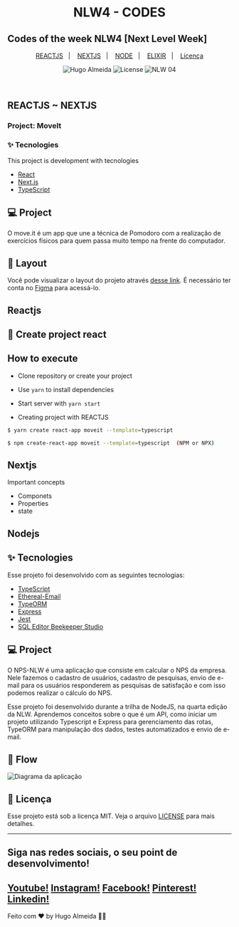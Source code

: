 
<h1 align="center">NLW4 - CODES</h1>

<h2>Codes of the week NLW4 [Next Level Week]</h2>

<p align="center">
  <a href="#-Reactjs">REACTJS</a>&nbsp;&nbsp;&nbsp;|&nbsp;&nbsp;&nbsp;
  <a href="#-Nextjs">NEXTJS</a>&nbsp;&nbsp;&nbsp;|&nbsp;&nbsp;&nbsp;
  <a href="#-Nodejs">NODE</a>&nbsp;&nbsp;&nbsp;|&nbsp;&nbsp;&nbsp;
  <a href="#-Elixir">ELIXIR</a>&nbsp;&nbsp;&nbsp;|&nbsp;&nbsp;&nbsp;
  <a href="#-Licenca">Licença</a>
</p>

<p align="center">
    <img alt="Hugo Almeida" src="https://img.shields.io/badge/Hugo-Almeida-red">
    <img alt="License" src="https://img.shields.io/static/v1?label=license&message=MIT&color=8257E5&labelColor=000000">
    <img alt="NLW 04" src="https://img.shields.io/static/v1?label=NLW&message=04&color=8257E5&labelColor=000000"  />
</p>

<br>

## REACTJS ~ NEXTJS
### Project: MoveIt
### ✨ Tecnologies

This project is development with tecnologies

- [React](https://reactjs.org)
- [Next.js](https://nextjs.org/)
- [TypeScript](https://www.typescriptlang.org/)

## 💻 Project

O move.it é um app que une a técnica de Pomodoro com a realização de exercícios físicos para quem passa muito tempo na frente do computador.

## 🔖 Layout

Você pode visualizar o layout do projeto através [desse link](https://www.figma.com/file/ge20pu3ofMOKoliUyKx1Nl/Move.it-1.0). É necessário ter conta no [Figma](http://figma.com/) para acessá-lo.


## Reactjs
## 🚀 Create project react

## How to execute
- Clone repository or create your project
- Use `yarn` to install dependencies
- Start server with `yarn start` 

- Creating project with REACTJS
```bash
$ yarn create react-app moveit --template=typescript

$ npm create-react-app moveit --template=typescript  (NPM or NPX)
```
## Nextjs

Important concepts
- Componets
- Properties
- state

## Nodejs

## ✨ Tecnologies

Esse projeto foi desenvolvido com as seguintes tecnologias:

- [TypeScript](https://www.typescriptlang.org/)
- [Ethereal-Email](https://ethereal.email/)
- [TypeORM](https://typeorm.io/#/)
- [Express](https://expressjs.com/pt-br/)
- [Jest](https://jestjs.io/)
- [SQL Editor Beekeeper Studio](https://www.beekeeperstudio.io/)

## 💻 Project

O NPS-NLW é uma aplicação que consiste em calcular o NPS da empresa. Nele fazemos o cadastro de usuários, cadastro de pesquisas, envio de e-mail para os usuários responderem as pesquisas de satisfação e com isso podemos realizar o cálculo do NPS.

Esse projeto foi desenvolvido durante a trilha de NodeJS, na quarta edição da NLW. Aprendemos conceitos sobre o que é um API, como iniciar um projeto utilizando Typescript e Express para gerenciamento das rotas, TypeORM para manipulação dos dados, testes automatizados e envio de e-mail.

## 🔶 Flow

<img src="public/diagrama.png" alt="Diagrama da aplicação" />


##

## 📄 Licença

Esse projeto está sob a licença MIT. Veja o arquivo [LICENSE](LICENSE.md) para mais detalhes.

---
## Siga nas redes sociais, o seu point de desenvolvimento!
[Youtube!](https://)
[Instagram!](https://)
[Facebook!](https://)
[Pinterest!](https://)
[Linkedin!](https://)
---
Feito com ♥ by Hugo Almeida 👋🏻 